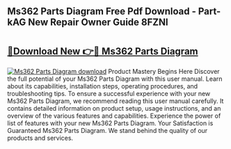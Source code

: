 ## Ms362 Parts Diagram Free Pdf Download - Part-kAG New Repair Owner Guide 8FZNl

# <h2><a href="http://dfo49p.blite.top/?on=Ms362+Parts+Diagram">🔗Download New 👉🔴 Ms362 Parts Diagram</a></h2>

[![Ms362 Parts Diagram download](https://i.imgur.com/lujVjoI.png)](http://dfo49p.blite.top/?on=Ms362+Parts+Diagram)
Product Mastery Begins Here Discover the full potential of your Ms362 Parts Diagram with this user manual. Learn about its capabilities, installation steps, operating procedures, and troubleshooting tips. To ensure a successful experience with your new Ms362 Parts Diagram, we recommend reading this user manual carefully. It contains detailed information on product setup, usage instructions, and an overview of the various features and capabilities. Experience the power of list of features with your new Ms362 Parts Diagram. Your Satisfaction is Guaranteed Ms362 Parts Diagram. We stand behind the quality of our products and services.
